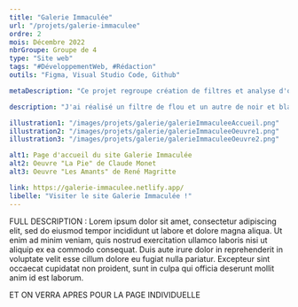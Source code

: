 ```yaml
---
title: "Galerie Immaculée"
url: "/projets/galerie-immaculee"
ordre: 2
mois: Décembre 2022
nbrGroupe: Groupe de 4
type: "Site web"
tags: "#DéveloppementWeb, #Rédaction"
outils: "Figma, Visual Studio Code, Github"

metaDescription: "Ce projet regroupe création de filtres et analyse d'oeuvres d'art. Le but était de choisir une couleur, la notre étant le blanc, puis de choisir une sélection d'oeuvres artistiques et analyser leur utilisation de cette couleur. Nous devions ensuite créer des filtres en JavaScript et les appliquer à ces images."

description: "J'ai réalisé un filtre de flou et un autre de noir et blanc et j'ai rédigé plusieurs des analyses d'oeuvres présentes sur le site."

illustration1: "/images/projets/galerie/galerieImmaculeeAccueil.png"
illustration2: "/images/projets/galerie/galerieImmaculeeOeuvre1.png"
illustration3: "/images/projets/galerie/galerieImmaculeeOeuvre2.png"

alt1: Page d'accueil du site Galerie Immaculée
alt2: Oeuvre "La Pie" de Claude Monet
alt3: Oeuvre "Les Amants" de René Magritte

link: https://galerie-immaculee.netlify.app/
libelle: "Visiter le site Galerie Immaculée !"
---
```


FULL DESCRIPTION : Lorem ipsum dolor sit amet, consectetur adipiscing elit, sed do eiusmod tempor incididunt ut labore et dolore magna aliqua. Ut enim ad minim veniam, quis nostrud exercitation ullamco laboris nisi ut aliquip ex ea commodo consequat. Duis aute irure dolor in reprehenderit in voluptate velit esse cillum dolore eu fugiat nulla pariatur. Excepteur sint occaecat cupidatat non proident, sunt in culpa qui officia deserunt mollit anim id est laborum.


ET ON VERRA APRES POUR LA PAGE INDIVIDUELLE
